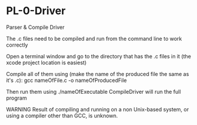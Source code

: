 # PL-0-Driver
Parser &amp; Compile Driver

The .c files need to be compiled and run from the command line to work correctly

Open a terminal window and go to the directory that has the .c files in it (the xcode project location is easiest)

Compile all of them using (make the name of the produced file the same as it's .c):
gcc nameOfFile.c -o nameOfProducedFile

Then run them using ./nameOfExecutable
CompileDriver will run the full program

WARNING
Result of compiling and running on a non Unix-based system, or using a compiler other than GCC, is unknown.

